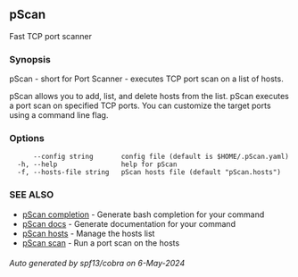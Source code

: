 ## pScan

Fast TCP port scanner

### Synopsis

pScan - short for Port Scanner - executes TCP port scan
on a list of hosts.

pScan allows you to add, list, and delete hosts from the list.
pScan executes a port scan on specified TCP ports. You can customize the
target ports using a command line flag.

### Options

```
      --config string       config file (default is $HOME/.pScan.yaml)
  -h, --help                help for pScan
  -f, --hosts-file string   pScan hosts file (default "pScan.hosts")
```

### SEE ALSO

* [pScan completion](pScan_completion.md)	 - Generate bash completion for your command
* [pScan docs](pScan_docs.md)	 - Generate documentation for your command
* [pScan hosts](pScan_hosts.md)	 - Manage the hosts list
* [pScan scan](pScan_scan.md)	 - Run a port scan on the hosts

###### Auto generated by spf13/cobra on 6-May-2024
